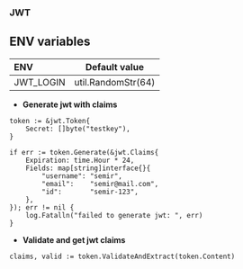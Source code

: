 ### JWT

## ENV variables

| ENV       | Default value      |
|:----------|:------------------:|
| JWT_LOGIN | util.RandomStr(64) |

* **Generate jwt with claims**
```
token := &jwt.Token{
    Secret: []byte("testkey"),
}

if err := token.Generate(&jwt.Claims{
    Expiration: time.Hour * 24,
    Fields: map[string]interface{}{
        "username": "semir",
        "email":    "semir@mail.com",
        "id":       "semir-123",
    },
}); err != nil {
    log.Fatalln("failed to generate jwt: ", err)
}
```

* **Validate and get jwt claims**
```
claims, valid := token.ValidateAndExtract(token.Content)
```